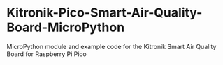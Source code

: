 # Kitronik-Pico-Smart-Air-Quality-Board-MicroPython
MicroPython module and example code for the Kitronik Smart Air Quality Board for Raspberry Pi Pico
